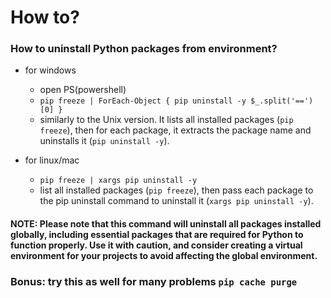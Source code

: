 # How to?

### How to uninstall Python packages from environment?
- for windows
  - open PS(powershell)
  - `pip freeze | ForEach-Object { pip uninstall -y $_.split('==')[0] }`
  - similarly to the Unix version. It lists all installed packages (`pip freeze`), then for each package, it extracts the package name and uninstalls it (`pip uninstall -y`).

- for linux/mac
  - `pip freeze | xargs pip uninstall -y`
  - list all installed packages (`pip freeze`), then pass each package to the pip uninstall command to uninstall it (`xargs pip uninstall -y`).

#### NOTE: Please note that this command will uninstall all packages installed globally, including essential packages that are required for Python to function properly. Use it with caution, and consider creating a virtual environment for your projects to avoid affecting the global environment.

### Bonus: try this as well for many problems `pip cache purge`

